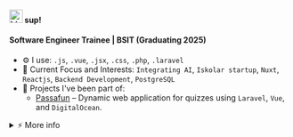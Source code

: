 #### <img src="https://user-images.githubusercontent.com/1303154/88677602-1635ba80-d120-11ea-84d8-d263ba5fc3c0.gif" width="24px" alt="hi"> sup!
#### Software Engineer Trainee | BSIT (Graduating 2025)

- ⚙️ I use: `.js`, `.vue`, `.jsx`, `.css`, `.php`, `.laravel`
- 🎯 Current Focus and Interests: `Integrating AI`, `Iskolar startup`, `Nuxt`, `Reactjs`, `Backend Development`, `PostgreSQL`
- 🌟 Projects I've been part of:  
  - [Passafun](https://play.passafund.com/) – Dynamic web application for quizzes using `Laravel`, `Vue`, and `DigitalOcean`.  

<details>
<summary>⚡️ More info</summary>
<br />

- 🎓 **Education**: BS in Information Technology, graduating in 2025  

</details>
